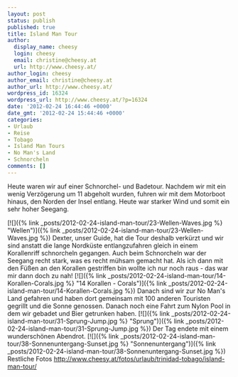 ```yaml
---
layout: post
status: publish
published: true
title: Island Man Tour
author:
  display_name: cheesy
  login: cheesy
  email: christine@cheesy.at
  url: http://www.cheesy.at/
author_login: cheesy
author_email: christine@cheesy.at
author_url: http://www.cheesy.at/
wordpress_id: 16324
wordpress_url: http://www.cheesy.at/?p=16324
date: '2012-02-24 16:44:46 +0000'
date_gmt: '2012-02-24 15:44:46 +0000'
categories:
- Urlaub
- Reise
- Tobago
- Island Man Tours
- No Man's Land
- Schnorcheln
comments: []
---
```

<!--:de-->Heute waren wir auf einer Schnorchel- und Badetour. Nachdem wir mit ein wenig Verzögerung um 11 abgeholt wurden, fuhren wir mit dem Motorboot hinaus, den Norden der Insel entlang. Heute war starker Wind und somit ein sehr hoher Seegang.
[![]({% link _posts/2012-02-24-island-man-tour/23-Wellen-Waves.jpg %} "Wellen")]({% link _posts/2012-02-24-island-man-tour/23-Wellen-Waves.jpg %})
Dexter, unser Guide, hat die Tour deshalb verkürzt und wir sind anstatt die lange Nordküste entlangzufahren gleich in einem Korallenriff schnorcheln gegangen. Auch beim Schnorcheln war der Seegang recht stark, was es recht mühsam gemacht hat. Als ich dann mit den Füßen an den Korallen gestriffen bin wollte ich nur noch raus - das war mir dann doch zu nah!
[![]({% link _posts/2012-02-24-island-man-tour/14-Korallen-Corals.jpg %} "14 Korallen - Corals")]({% link _posts/2012-02-24-island-man-tour/14-Korallen-Corals.jpg %})
Danach sind wir zur No Man's Land gefahren und haben dort gemeinsam mit 100 anderen Touristen gegrillt und die Sonne genossen. Danach noch eine Fahrt zum Nylon Pool in dem wir gebadet und Bier getrunken haben.
[![]({% link _posts/2012-02-24-island-man-tour/31-Sprung-Jump.jpg %} "Sprung")]({% link _posts/2012-02-24-island-man-tour/31-Sprung-Jump.jpg %})
Der Tag endete mit einem wunderschönen Abendrot.
[![]({% link _posts/2012-02-24-island-man-tour/38-Sonnenuntergang-Sunset.jpg %} "Sonnenuntergang")]({% link _posts/2012-02-24-island-man-tour/38-Sonnenuntergang-Sunset.jpg %})
Restliche Fotos
http://www.cheesy.at/fotos/urlaub/trinidad-tobago/island-man-tour/<!--:-->
